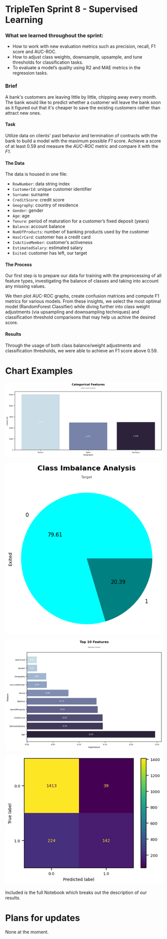 # TripleTen Sprint 8 - Supervised Learning

### What we learned throughout the sprint:

- How to work with new evaluation metrics such as precision, recall, F1 score and AUC-ROC.
- How to adjust class weights, downsample, upsample, and tune thresholds for classification tasks.
- To evaluate a model’s quality using R2 and MAE metrics in the regression tasks.

### Brief

A bank's customers are leaving little by little, chipping away every month. The bank would like to predict whether a customer will leave the bank soon as it figured out that it's cheaper to save the existing customers rather than attract new ones. 

#### Task

Utilize data on clients' past behavior and termination of contracts with the bank to build a model with the maximum possible *F1* score. Achieve a score of at least 0.59 and measure the *AUC-ROC* metric and compare it with the *F1*.

#### The Data

The data is housed in one file:

- `RowNumber`: data string index
- `CustomerId`: unique customer identifier
- `Surname`: surname
- `CreditScore`: credit score
- `Geography`: country of residence
- `Gender`: gender
- `Age`: age
- `Tenure`: period of maturation for a customer’s fixed deposit (years)
- `Balance`: account balance
- `NumOfProducts`: number of banking products used by the customer
- `HasCrCard`: customer has a credit card
- `IsActiveMember`: customer’s activeness
- `EstimatedSalary`: estimated salary
- `Exited`: сustomer has left, our target

#### The Process

Our first step is to prepare our data for training with the preprocessing of all feature types, investigating the balance of classes and taking into account any missing values.

We then plot AUC-ROC graphs, create confusion matrices and compute F1 metrics for various models. From these insights, we select the most optimal model (RandomForest Classifier) while diving further into class weight adjustments (via upsampling and downsampling techniques) and classification threshold comparisons that may help us achive the desired score.

#### Results

Through the usage of both class balance/weight adjustments and classification thresholds, we were able to achieve an F1 score above 0.59.

# Chart Examples

![Alt text](images/output.png)

![Alt text](images/output1.png)

![Alt text](images/output2.png)

![Alt text](images/output3.png)

Included is the full Notebook which breaks out the description of our results.

# Plans for updates

None at the moment.